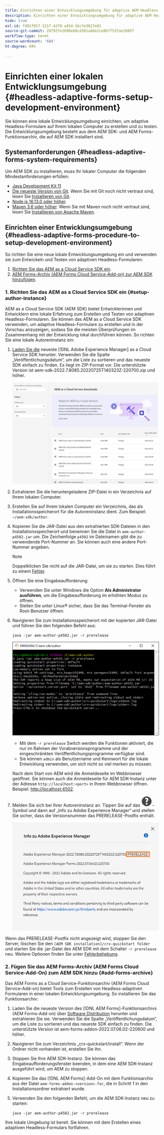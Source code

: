 ```yaml
---
title: Einrichten einer Entwicklungsumgebung für adaptive AEM Headless-Formulare
description: Einrichten einer Entwicklungsumgebung für adaptive AEM Headless-Formulare
hide: true
exl-id: fd92f057-1217-42f8-a454-1bc7e3827e01
source-git-commit: 28792fe1690e68cd301a0de2ce8bff53fae1605f
workflow-type: tm+mt
source-wordcount: '684'
ht-degree: 69%

---
```



# Einrichten einer lokalen Entwicklungsumgebung {#headless-adaptive-forms-setup-development-environment}

Sie können eine lokale Entwicklungsumgebung einrichten, um adaptive Headless-Formulare auf Ihrem lokalen Computer zu erstellen und zu testen. Die Entwicklungsumgebung besteht aus dem AEM SDK- und AEM Forms-Funktionsarchiv, die auf AEM SDK installiert sind.
<!--
 After a Headless adaptive form or related assets are ready on the local development environment, you can deploy the Headless adaptive form application to your publishing environment. -- >

You require knowledge to build application using react, Git, and Maven to use Headless adaptive forms.

<!-- 

### Download the latest version of AEM as a Cloud Service SDK or Forms feature archive (AEM Forms add-on) from Software Distribution {#software-distribution}

To download the supported version of Adobe Experience Manager as a Cloud Service SDK or Forms feature archive (AEM Forms add-on):

1. Log in to [Software Distribution](https://experience.adobe.com/#/downloads) portal with your Adobe ID.

    >[!NOTE]
    >
    > Your Adobe Organization must be provisioned for AEM as a Cloud Service to download the AEM as a Cloud Service SDK.

1. Navigate to the **[!UICONTROL AEM as a Cloud Service]** tab.
1. Sort by published date in descending order.
1. Click on the latest Adobe Experience Manager as a Cloud Service SDK or Forms feature archive (AEM Forms add-on).
1. Review and accept the EULA. Tap the **[!UICONTROL Download]** button. -->

## Systemanforderungen {#headless-adaptive-forms-system-requirements}

Um AEM SDK zu installieren, muss Ihr lokaler Computer die folgenden Mindestanforderungen erfüllen:

* [Java Development Kit 11](https://experience.adobe.com/#/downloads/content/software-distribution/en/general.html?1_group.propertyvalues.property=.%2Fjcr%3Acontent%2Fmetadata%2Fdc%3AsoftwareType&1_group.propertyvalues.operation=equals&1_group.propertyvalues.0_values=software-type%3Atooling&fulltext=Oracle%7E+JDK%7E+11%7E&orderby=%40jcr%3Acontent%2Fjcr%3AlastModified&orderby.sort=desc&layout=list&p.offset=0&p.limit=14)
* [Die neueste Version von Git](https://git-scm.com/downloads). Wenn Sie mit Git noch nicht vertraut sind, lesen Sie [Installieren von Git](https://git-scm.com/book/en/v2/Getting-Started-Installing-Git).
* [Node.js 16.13.0 oder höher](https://nodejs.org/de/download/). <!-- URL is 404! If you are new to Node.js, see [How to install Node.js](https://nodejs.dev/en/learn/how-to-install-nodejs). -->
* [Maven 3.6 oder höher](https://maven.apache.org/download.cgi). Wenn Sie mit Maven noch nicht vertraut sind, lesen Sie [Installieren von Apache Maven](https://maven.apache.org/install.html).

## Einrichten einer Entwicklungsumgebung {#headless-adaptive-forms-procedure-to-setup-development-environment}

So richten Sie eine neue lokale Entwicklungsumgebung ein und verwenden sie zum Entwickeln und Testen von adaptiven Headless-Formularen:

1. [Richten Sie das AEM as a Cloud Service SDK ein](#setup-author-instance).
1. [AEM Forms-Archiv (AEM Forms Cloud Service-Add-on) zur AEM SDK hinzufügen](#add-forms-archive).

<!--

1. (Optional) [Add Forms-specific users to your local Author instance](#configure-users-and-permissions).
1. (Optional) Install [Adaptive forms builder extension for Microsoft Visual Studio Code](#microsoft-visual-studio-code-extension-for-headless-adaptive-forms). 

-->

### &#x200B;1. Richten Sie das AEM as a Cloud Service SDK ein {#setup-author-instance}

AEM as a Cloud Service SDK (AEM SDK) bietet Entwicklerinnen und Entwicklern eine lokale Erfahrung zum Erstellen und Testen von adaptiven Headless-Formularen. Sie können das AEM as a Cloud Service SDK verwenden, um adaptive Headless-Formulare zu erstellen und in der Vorschau anzuzeigen, sodass Sie die meisten Überprüfungen im Zusammenhang mit der Entwicklung lokal durchführen können. So richten Sie eine lokale Autoreninstanz ein:

1. [Laden Sie die](https://experience.adobe.com/#/downloads/content/software-distribution/de/aemcloud.html) neueste [!DNL Adobe Experience Manager] as a Cloud Service SDK herunter. Verwenden Sie die Spalte „Veröffentlichungsdatum“, um die Liste zu sortieren und das neueste SDK einfach zu finden.
Es liegt im ZIP-Format vor. Die unterstützte Version ist aem-sdk-2022.7.8085.20220725T140323Z-220700.zip und höher.

   ![Herunterladen des AEM Cloud Service SDK vom Software Distribution-Portal](assets/software-distribution.png)


1. Extrahieren Sie die heruntergeladene ZIP-Datei in ein Verzeichnis auf Ihrem lokalen Computer.
1. Erstellen Sie auf Ihrem lokalen Computer ein Verzeichnis, das als Installationsspeicherort für die Autoreninstanz dient. Zum Beispiel: `~/aem-sdk/author`.
1. Kopieren Sie die JAR-Datei aus den extrahierten SDK-Dateien in den Installationsspeicherort und benennen Sie die Datei in `aem-author-p4502.jar` um. Die Zeichenfolge `p4502` im Dateinamen gibt die zu verwendende Port-Nummer an. Sie können auch eine andere Port-Nummer angeben.

   >[!NOTE]
   >
   > Doppelklicken Sie nicht auf die JAR-Datei, um sie zu starten. Dies führt zu einem [Fehler](https://experienceleague.adobe.com/en/docs/experience-manager-learn/cloud-service/local-development-environment-set-up/aem-runtime#troubleshooting-double-click).

1. Öffnen Sie eine Eingabeaufforderung:
   * Verwenden Sie unter Windows die Option **Als Administrator ausführen**, um die Eingabeaufforderung im erhöhten Modus zu öffnen.
   * Stellen Sie unter Linux® sicher, dass Sie das Terminal-Fenster als Root-Benutzer öffnen.

1. Navigieren Sie zum Installationsspeicherort mit der kopierten JAR-Datei und führen Sie den folgenden Befehl aus:

   `java -jar aem-author-p4502.jar -r prerelease`

   ![Herunterladen des AEM Cloud Service SDK vom Software Distribution-Portal](assets/install-sdk.png)

   * Mit dem `-r prerelease` Switch werden die Funktionen aktiviert, die nur im Rahmen der Vorabversionsprogramme und der eingeschränkten Veröffentlichungsprogramme verfügbar sind.
   * Sie können `admin` als Benutzername und Kennwort für die lokale Entwicklung verwenden, um sich nicht so viel merken zu müssen.

   Nach dem Start von AEM wird die Anmeldeseite im Webbrowser geöffnet. Sie können auch die Anmeldeseite für AEM SDK-Instanz unter der Adresse `http://localhost:<port>` in Ihrem Webbrowser öffnen. Beispiel: [http://localhost:4502](http://localhost:4502).

1. Melden Sie sich bei Ihrer Autoreninstanz an. Tippen Sie auf das ![Hilfe](/help/assets/Help-icon.svg)-Symbol und dann auf „Info zu Adobe Experience Manager“ und stellen Sie sicher, dass die Versionsnummer das PRERELEASE-Postfix enthält.

   ![Hilfe](/help/assets/prerelease.png)

Wenn das PRERELEASE-Postfix nicht angezeigt wird, stoppen Sie den Server, löschen Sie den `[AEM SDK installation]/crx-quickstart folder` und starten Sie die .jar-Datei des AEM SDK mit dem Schalter `-r prerelease` neu. Weitere Optionen finden Sie unter [Fehlerbehebung](/help/troubleshooting.md).

### &#x200B;2. Fügen Sie das AEM Forms-Archiv (AEM Forms Cloud Service-Add-On) zum AEM SDK hinzu {#add-forms-archive}

Das AEM Forms as a Cloud Service-Funktionsarchiv (AEM Forms Cloud Service-Add-on) bietet Tools zum Erstellen von Headless-adaptiven Formularen in einer lokalen Entwicklungsumgebung. So installieren Sie das Funktionsarchiv:

1. Laden Sie die neueste Version des [!DNL AEM Forms]-Funktionsarchivs (AEM Forms-Add-on) über [Software Distribution](https://experience.adobe.com/#/downloads/content/software-distribution/de/aemcloud.html?fulltext=AEM*+Forms*+add*+on*&orderby=%40jcr%3Acontent%2Fjcr%3AlastModified&orderby.sort=desc&layout=list&p.offset=0&p.limit=20) herunter und extrahieren Sie sie. Verwenden Sie die Spalte „Veröffentlichungsdatum“, um die Liste zu sortieren und das neueste SDK einfach zu finden. Die unterstützte Version ist aem-forms-addon-2022.07.06.02-220600 und höher.

1. Navigieren Sie zum Verzeichnis „crx-quickstart/install“. Wenn der Ordner nicht vorhanden ist, erstellen Sie ihn.
1. Stoppen Sie Ihre AEM SDK-Instanz. Sie können das Eingabeaufforderungsfenster beenden, in dem eine AEM SDK-Instanz ausgeführt wird, um AEM zu stoppen.
1. Kopieren Sie das [!DNL AEM Forms]-Add-On mit dem Funktionsarchiv aus der Datei `aem-forms-addon-<version>.far`, die in Schritt 1 in den Installationsordner extrahiert wurde.
1. Verwenden Sie den folgenden Befehl, um die AEM SDK-Instanz neu zu starten:

   `java -jar aem-author-p4502.jar -r prerelease`

<!-- 

### 3. (Optional) Configure users and permissions {#configure-users-and-permissions}

Create seperate user accounts for Form Developer, Form Practitioner, and end users. These account help you test Headless adaptive forms for various types of users. To create a user account and add roles to the account:

1. Login to your AEM SDK instance.
1. Go to Tools > Security > Users and tap Create. The Create New User wizard opens.
1. In the details tab, specify an ID and Password. All other fields are optional. It is recommended to provide name and an email address.
1. In the Groups tab, search and select user-groups for a user depending on their role. The table below lists all types of users and pre-defined groups for each type of forms users based on their role:
  
    | User Type | AEM Group |
    |---|---|
    | Form developer | [!DNL forms-users] (AEM Forms Users), [!DNL template-authors], [!DNL workflow-users], [!DNL workflow-editors], and [!DNL fdm-authors]  |
    | Customer Experience Lead or UX Designer| [!DNL forms-users], [!DNL template-authors]|
    | AEM administrator | [!DNL aem-administrators], [!DNL fd-administrators] |
    | End user| When a user must log in to view and submit an Adaptive Form, add such users to [!DNL forms-users] group. </br> When no user authentication is required to access Adaptive Forms, do not assign any group to such users.|

<!-- ### 4. (Optional) Install Visual Studio Code extension for Headless adaptive forms {#microsoft-visual-studio-code-extension-for-headless-adaptive-forms}

You can use any IDE for developing Headless adaptive forms. Adobe provides an extension for Microsoft&reg;reg; Visual Studio Code to make it easier for you to navigate structure and develop Headless adaptive forms. The extension adds adaptive forms related IntelliSense capabilities and helps auto-complete Headless adaptive forms JSON syntax. It also adds a panel, titled Forms Tree, to help navigate structure of Headless adaptive form. To use the extension: 

1. Ensure [Microsoft Visual Studio Code 1.62.0 or later](https://code.visualstudio.com/docs/supporting/FAQ#_how-do-i-find-the-version) is installed. If you have an older version or no version installed, download the latest version from [Microsoft Website](https://code.visualstudio.com/docs/setup/setup-overview)
   >[!NOTE]
   >
   >
   > To use Visual Studio from command line on macOS, see [Launching from the command line](https://code.visualstudio.com/docs/setup/mac#_launching-from-the-command-line).

1. Download the [Adaptive forms builder extension](/help/assets/adaptive-form-builder-0.12.0.vsix).

1. Navigate the directory containing the *adaptive-form-builder-[version].vsix* file.

1. Run the following command or see [Install from a VSIX](https://code.visualstudio.com/docs/editor/extension-marketplace#_install-from-a-vsix) article for detailed instructions to install a Visual Studio Code extension from a VSIX file:

    `code -–install-extension adaptive-form-builder-[version].vsix`

    </br> Replace the [version] with actual version of the extension. For example, `code -–install-extension adaptive-form-builder-0.12.0.vsix`

    </br> 

    ![Installing extension](/help/assets/install-extension.png)

<!-- ## Create and setup a react app

Adaptive forms renderer component is a react based component. It requires a react app to run and render a Headless adaptive form. To create and setup react app:

1. Open terminal in Visual Studio code and run the following command to create a react app and installs all related dependencies:

    ```shell
    npx create-react-app [react-app-name] --scripts-version 4.0.3 --template typescript
    ```

    Where [react-app-name] represents name of the project, script version is 4.0.3, and template of type typescript. For example, the following command creates a react app named *headless-forms-demo*.

    ```shell
    npx create-react-app headless-forms-demo --scripts-version 4.0.3 --template typescript
    ```

    It may take some time to create the react app and install all the dependencies. The command creates an empty react app with latest version of react and react-dom dependencies. It does not have any artifacts related to adaptive forms renderer component.

1. Adaptive forms renderer component is based on react spectrum and requires react 16.0.0 and react-dom 16.0.0. To install react 16.0.0 and related dependencies:
    1. Open the Visual Studio code terminal Window or command prompt.
    1. Navigate to the directory of react project.  
    1. Run the following command:

        ```shell
        npm install --save react@16.0.0 react-dom@16.14.0 -force
        ```

1. Run the following command to install adaptive forms renderer component related dependencies:

    ```shell
    npm i --save @aemforms/forms-super-component @aemforms/forms-react-core-components @aemforms/forms-super-component @adobe/react-spectrum @react/react-spectrum
    ```

<!-- 1. Install dependencies for adaptive forms renderer component. Packages for these dependencies are available in Adobe Artifactory. To authenticate with Adobe Artifactory and install dependencies for adaptive forms renderer component:

    1. Create environment variables ARTIFACTORY_USER and ARTIFACTORY_API_TOKEN. The ARTIFACTORY_USER stores Adobe LDAP username and ARTIFACTORY_API_TOKEN stores your [Adobe Artifactory token](https://wiki.corp.adobe.com/display/Artifactory/API+Keys)

    1. Run the following command to set NPM_TOKEN and NPM_EMAIL tokens:

        ```shell

        auth=$(curl -s -u${ARTIFACTORY_USER}:${ARTIFACTORY_API_TOKEN} https://artifactory.corp.adobe.com/artifactory/api/npm/auth)
        export NPM_TOKEN=$(echo "${auth}" | grep "_auth" | awk -F " " '{ print $3 }')
        export NPM_EMAIL=$(echo "${auth}" | grep "email" | awk -F " " '{ print $3 }')
        ```

        These tokens are required to communicated with Adobe Artifactory.

    1. Create a .npmrc file in the react project.

        ![.npmrc file](/help/assets/npmrc.png)

    1. Add the following code to the file:

        ```shell
        @aemforms:registry=https://artifactory.corp.adobe.com/artifactory/api/npm/npm-aem-release/
        @react:registry=https://artifactory.corp.adobe.com/artifactory/api/npm/npm-react-release/
        @quarry:registry=https://artifactory.corp.adobe.com/artifactory/api/npm/npm-adobe-release-local/
        //artifactory.corp.adobe.com/artifactory/api/npm/npm-adobe-release-loca/:_auth=${NPM_TOKEN}
        //artifactory.corp.adobe.com/artifactory/api/npm/npm-aem-release/:_auth=${NPM_TOKEN}
        //artifactory.corp.adobe.com/artifactory/api/npm/npm-react-release/:_auth=${NPM_TOKEN}
        _auth=${NPM_TOKEN}
        email=${NPM_EMAIL}
        always-auth=true
        ```

        It defines the antifactory repositories to use for Headless adaptive forms, react, and quarry related scope.
    1. Run the following command to install adaptive forms renderer component related dependencies:

    ```shell
    npm i --save @aemforms/crispr-react-bindings @aemforms/crispr-react-core-components @adobe/react-spectrum @react/react-spectrum
    ```
 
-->
Ihre lokale Umgebung ist bereit. Sie können mit dem Erstellen eines adaptiven Headless-Formulars fortfahren.
